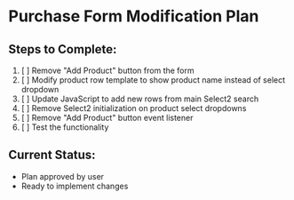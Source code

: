 # Purchase Form Modification Plan

## Steps to Complete:

1. [ ] Remove "Add Product" button from the form
2. [ ] Modify product row template to show product name instead of select dropdown
3. [ ] Update JavaScript to add new rows from main Select2 search
4. [ ] Remove Select2 initialization on product select dropdowns
5. [ ] Remove "Add Product" button event listener
6. [ ] Test the functionality

## Current Status:
- Plan approved by user
- Ready to implement changes
